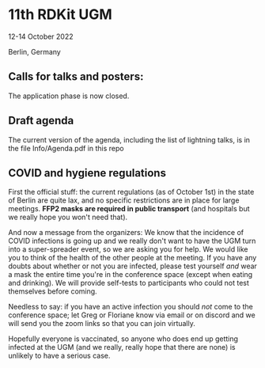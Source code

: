 # 11th RDKit UGM

12-14 October 2022

Berlin, Germany

## Calls for talks and posters:

The application phase is now closed.

## Draft agenda

The current version of the agenda, including the list of lightning talks, is in
the file Info/Agenda.pdf in this repo

## COVID and hygiene regulations

First the official stuff: the current regulations (as of October 1st) in the
state of Berlin are quite lax, and no specific restrictions are in place for
large meetings. **FFP2 masks are required in public transport** (and hospitals but we really hope you won't need that).

And now a message from the organizers: 
We know that the incidence of COVID infections is going up and we really don't
want to have the UGM turn into a super-spreader event, so we are asking you for
help. We would like you to think of the health of the other people at the
meeting. If you have any doubts about whether or not you are infected, please
test yourself *and* wear a mask the entire time you're in the conference space
(except when eating and drinking). We will provide self-tests to participants who could not test themselves before coming.

Needless to say: if you have an active infection you should *not* come to the
conference space; let Greg or Floriane know via email or on discord and we will
send you the zoom links so that you can join virtually.

Hopefully everyone is vaccinated, so anyone who does end up getting infected at
the UGM (and we really, really hope that there are none) is unlikely to have a
serious case.
